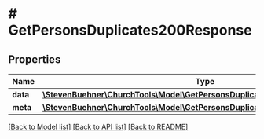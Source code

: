 # # GetPersonsDuplicates200Response

## Properties

Name | Type | Description | Notes
------------ | ------------- | ------------- | -------------
**data** | [**\StevenBuehner\ChurchTools\Model\GetPersonsDuplicates200ResponseDataInner[]**](GetPersonsDuplicates200ResponseDataInner.md) |  | [optional]
**meta** | [**\StevenBuehner\ChurchTools\Model\GetPersonsDuplicates200ResponseMeta**](GetPersonsDuplicates200ResponseMeta.md) |  | [optional]

[[Back to Model list]](../../README.md#models) [[Back to API list]](../../README.md#endpoints) [[Back to README]](../../README.md)
